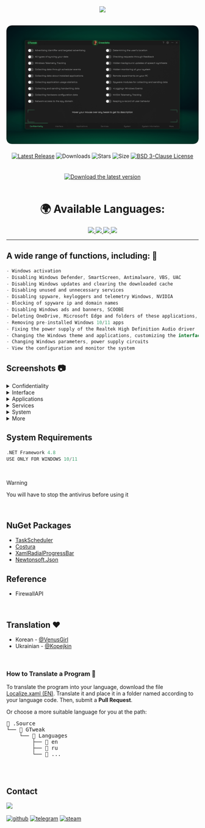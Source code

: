 <div align="center">
<img  src="https://github.com/user-attachments/assets/ada62635-5392-45ff-94b1-40c76532141f"/><br/><br/> 

<img src="https://github.com/Greedeks/GTweak/blob/main/.github/Preview.gif"/><br/>

<div align="center" style="margin: 20px 0; text-align: center;">
 
[![Latest Release](https://img.shields.io/github/v/release/Greedeks/GTweak?style=for-the-badge&color=179962)](https://github.com/Greedeks/GTweak/releases/latest)
![Downloads](https://img.shields.io/github/downloads/Greedeks/GTweak/total.svg?style=for-the-badge&color=1982a5)
![Stars](https://img.shields.io/github/stars/greedeks/gtweak?style=for-the-badge&color=179962)
![Size](https://img.shields.io/github/repo-size/greedeks/gtweak?style=for-the-badge&color=1982a5)
[![BSD 3-Clause License](https://img.shields.io/badge/License-BSD%203--Clause-yellow.svg?style=for-the-badge&color=179962)](https://github.com/Greedeks/GTweak/blob/main/LICENSE)
</div>

<br/><a href="https://github.com/Greedeks/GTweak/releases/latest/download/gtweak.exe"><img src="https://github.com/user-attachments/assets/0c2f2947-6d63-46b3-9933-8e72a8b45ed3" width="260" height="68" alt="Download the latest version"></a><br/><br/>

<!-- language --> 
<div align="center">
  <h1>🌍 Available Languages:</h1>
  <a href="https://github.com/Greedeks/GTweak/blob/main/README.md">
    <img src="https://hatscripts.github.io/circle-flags/flags/us.svg" width="40">
  </a>
  <a href="https://github.com/Greedeks/GTweak/blob/main/README-ko.md">
    <img src="https://hatscripts.github.io/circle-flags/flags/kr.svg" width="40">
  </a>
  <a href="https://github.com/Greedeks/GTweak/blob/main/README-ru.md">
    <img src="https://hatscripts.github.io/circle-flags/flags/ru.svg" width="40">
  </a>
  <a href="https://github.com/Greedeks/GTweak/blob/main/README-uk.md">
    <img src="https://hatscripts.github.io/circle-flags/flags/ua.svg" width="40">
  </a>
</div>
</div>

---
<h2> A wide range of functions, including: 🔩</h2>

```c#
- Windows activation
- Disabling Windows Defender, SmartScreen, Antimalware, VBS, UAC 
- Disabling Windows updates and clearing the downloaded cache
- Disabling unused and unnecessary services 
- Disabling spyware, keyloggers and telemetry Windows, NVIDIA
- Blocking of spyware ip and domain names
- Disabling Windows ads and banners, SCOOBE
- Deleting OneDrive, Microsoft Edge and folders of these applications, Cortana, widgets
- Removing pre-installed Windows 10/11 apps
- Fixing the power supply of the Realtek High Definition Audio driver
- Changing the Windows theme and applications, customizing the interface
- Changing Windows parameters, power supply circuits
- View the configuration and monitor the system
```

<h2> Screenshots 📷</h2>
<details>
  <summary> Confidentiality </summary>
  <img src="https://github.com/Greedeks/GTweak/blob/main/.github/en/Confidentiality.png"/>
</details>
<details>
  <summary> Interface </summary>
  <img src="https://github.com/Greedeks/GTweak/blob/main/.github/en/Interface.png"/>
</details>
<details>
  <summary> Applications </summary>
  <img src="https://github.com/Greedeks/GTweak/blob/main/.github/en/Applications.png"/>
</details>
<details>
  <summary> Services </summary>
  <img src="https://github.com/Greedeks/GTweak/blob/main/.github/en/Services.png"/>
</details>
<details>
  <summary> System </summary>
  <img src="https://github.com/Greedeks/GTweak/blob/main/.github/en/System.png"/>
</details>
<details>
  <summary> More </summary>
  <img src="https://github.com/Greedeks/GTweak/blob/main/.github/en/More.png"/>
</details>


<h2> System Requirements</h2>

```c++
.NET Framework 4.8
USE ONLY FOR WINDOWS 10/11
```
</br>

> [!WARNING]  
> You will have to stop the antivirus before using it
</br>

## NuGet Packages
- [TaskScheduler](https://www.nuget.org/packages/TaskScheduler/)
- [Costura](https://github.com/Fody/Costura)
- [XamlRadialProgressBar](https://www.nuget.org/packages/XamlRadialProgressBar)
- [Newtonsoft.Json](https://www.nuget.org/packages/Newtonsoft.Json/13.0.2-beta1)

## Reference
- FirewallAPI

</br>

## Translation ❤️ 
- Korean - [@VenusGirl](https://github.com/VenusGirl)
- Ukrainian - [@Kopejkin](https://github.com/Kopejkin)

</br>

### How to Translate a Program 📝
To translate the program into your language, download the file [Localize.xaml (EN)](https://github.com/Greedeks/GTweak/blob/main/.Source/GTweak/Languages/en/Localize.xaml). Translate it and place it in a folder named according to your language code. Then, submit a **Pull Request**.

Or choose a more suitable language for you at the path:
<div>
    <pre>
📂 .Source
└── 📁 GTweak
    └── 📁 Languages
        ├── 📁 en
        ├── 📁 ru
        └── 📁 ...
    </pre>
</div>


</br>

## Contact
<img src="https://avatars.githubusercontent.com/u/82948926?s=400&u=66ddd72b29af1ac8b262281b183da6d191c5a71d&v=4" width="100px;"/>

[![github](https://img.shields.io/badge/Github-gray?style=for-the-badge&logo=github&logoColor=white)](https://github.com/Greedeks)
[![telegram](https://img.shields.io/badge/Telegram-1DA1F2?style=for-the-badge&logo=telegram&logoColor=white)](https://t.me/Greedeks)
[![steam](https://img.shields.io/badge/STEAM-042430?style=for-the-badge&logo=steam&logoColor=white)](https://steamcommunity.com/id/greedeks/)

